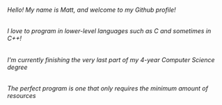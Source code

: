 ###### Hello! My name is Matt, and welcome to my Github profile!
###### I love to program in lower-level languages such as C and sometimes in C++!
###### I'm currently finishing the very last part of my 4-year Computer Science degree
###### The perfect program is one that only requires the minimum amount of resources


<!--
**purpasmart96/purpasmart96** is a ✨ _special_ ✨ repository because its `README.md` (this file) appears on your GitHub profile.

Here are some ideas to get you started:

- 🔭 I’m currently working on ...
- 🌱 I’m currently learning ...
- 👯 I’m looking to collaborate on ...
- 🤔 I’m looking for help with ...
- 💬 Ask me about ...
- 📫 How to reach me: ...
- ⚡ Fun fact: ...
-->
